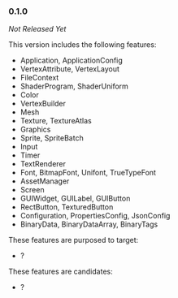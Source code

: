 ### 0.1.0

_Not Released Yet_

This version includes the following features:

- Application, ApplicationConfig
- VertexAttribute, VertexLayout
- FileContext
- ShaderProgram, ShaderUniform
- Color
- VertexBuilder
- Mesh
- Texture, TextureAtlas
- Graphics
- Sprite, SpriteBatch
- Input
- Timer
- TextRenderer
- Font, BitmapFont, Unifont, TrueTypeFont
- AssetManager
- Screen
- GUIWidget, GUILabel, GUIButton
- RectButton, TexturedButton
- Configuration, PropertiesConfig, JsonConfig
- BinaryData, BinaryDataArray, BinaryTags

These features are purposed to target:

- ?

These features are candidates:

- ?
